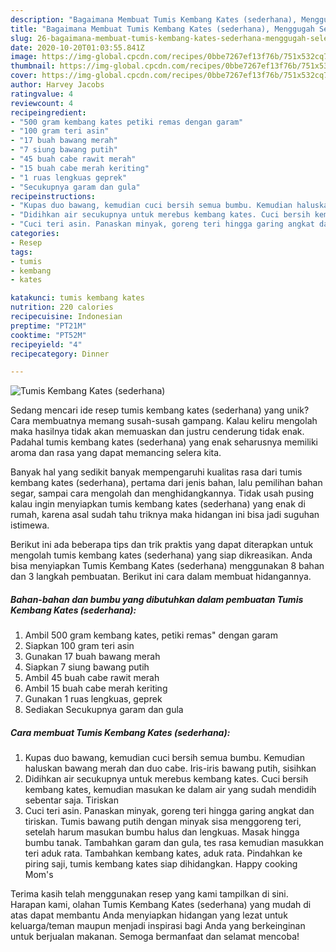 ```yaml
---
description: "Bagaimana Membuat Tumis Kembang Kates (sederhana), Menggugah Selera"
title: "Bagaimana Membuat Tumis Kembang Kates (sederhana), Menggugah Selera"
slug: 26-bagaimana-membuat-tumis-kembang-kates-sederhana-menggugah-selera
date: 2020-10-20T01:03:55.841Z
image: https://img-global.cpcdn.com/recipes/0bbe7267ef13f76b/751x532cq70/tumis-kembang-kates-sederhana-foto-resep-utama.jpg
thumbnail: https://img-global.cpcdn.com/recipes/0bbe7267ef13f76b/751x532cq70/tumis-kembang-kates-sederhana-foto-resep-utama.jpg
cover: https://img-global.cpcdn.com/recipes/0bbe7267ef13f76b/751x532cq70/tumis-kembang-kates-sederhana-foto-resep-utama.jpg
author: Harvey Jacobs
ratingvalue: 4
reviewcount: 4
recipeingredient:
- "500 gram kembang kates petiki remas dengan garam"
- "100 gram teri asin"
- "17 buah bawang merah"
- "7 siung bawang putih"
- "45 buah cabe rawit merah"
- "15 buah cabe merah keriting"
- "1 ruas lengkuas geprek"
- "Secukupnya garam dan gula"
recipeinstructions:
- "Kupas duo bawang, kemudian cuci bersih semua bumbu. Kemudian haluskan bawang merah dan duo cabe. Iris-iris bawang putih, sisihkan"
- "Didihkan air secukupnya untuk merebus kembang kates. Cuci bersih kembang kates, kemudian masukan ke dalam air yang sudah mendidih sebentar saja. Tiriskan"
- "Cuci teri asin. Panaskan minyak, goreng teri hingga garing angkat dan tiriskan. Tumis bawang putih dengan minyak sisa menggoreng teri, setelah harum masukan bumbu halus dan lengkuas. Masak hingga bumbu tanak. Tambahkan garam dan gula, tes rasa kemudian masukkan teri aduk rata. Tambahkan kembang kates, aduk rata. Pindahkan ke piring saji, tumis kembang kates siap dihidangkan. Happy cooking Mom&#39;s"
categories:
- Resep
tags:
- tumis
- kembang
- kates

katakunci: tumis kembang kates 
nutrition: 220 calories
recipecuisine: Indonesian
preptime: "PT21M"
cooktime: "PT52M"
recipeyield: "4"
recipecategory: Dinner

---
```



![Tumis Kembang Kates (sederhana)](https://img-global.cpcdn.com/recipes/0bbe7267ef13f76b/751x532cq70/tumis-kembang-kates-sederhana-foto-resep-utama.jpg)

Sedang mencari ide resep tumis kembang kates (sederhana) yang unik? Cara membuatnya memang susah-susah gampang. Kalau keliru mengolah maka hasilnya tidak akan memuaskan dan justru cenderung tidak enak. Padahal tumis kembang kates (sederhana) yang enak seharusnya memiliki aroma dan rasa yang dapat memancing selera kita.

Banyak hal yang sedikit banyak mempengaruhi kualitas rasa dari tumis kembang kates (sederhana), pertama dari jenis bahan, lalu pemilihan bahan segar, sampai cara mengolah dan menghidangkannya. Tidak usah pusing kalau ingin menyiapkan tumis kembang kates (sederhana) yang enak di rumah, karena asal sudah tahu triknya maka hidangan ini bisa jadi suguhan istimewa.




Berikut ini ada beberapa tips dan trik praktis yang dapat diterapkan untuk mengolah tumis kembang kates (sederhana) yang siap dikreasikan. Anda bisa menyiapkan Tumis Kembang Kates (sederhana) menggunakan 8 bahan dan 3 langkah pembuatan. Berikut ini cara dalam membuat hidangannya.

<!--inarticleads1-->

##### Bahan-bahan dan bumbu yang dibutuhkan dalam pembuatan Tumis Kembang Kates (sederhana):

1. Ambil 500 gram kembang kates, petiki remas&#34; dengan garam
1. Siapkan 100 gram teri asin
1. Gunakan 17 buah bawang merah
1. Siapkan 7 siung bawang putih
1. Ambil 45 buah cabe rawit merah
1. Ambil 15 buah cabe merah keriting
1. Gunakan 1 ruas lengkuas, geprek
1. Sediakan Secukupnya garam dan gula




<!--inarticleads2-->

##### Cara membuat Tumis Kembang Kates (sederhana):

1. Kupas duo bawang, kemudian cuci bersih semua bumbu. Kemudian haluskan bawang merah dan duo cabe. Iris-iris bawang putih, sisihkan
1. Didihkan air secukupnya untuk merebus kembang kates. Cuci bersih kembang kates, kemudian masukan ke dalam air yang sudah mendidih sebentar saja. Tiriskan
1. Cuci teri asin. Panaskan minyak, goreng teri hingga garing angkat dan tiriskan. Tumis bawang putih dengan minyak sisa menggoreng teri, setelah harum masukan bumbu halus dan lengkuas. Masak hingga bumbu tanak. Tambahkan garam dan gula, tes rasa kemudian masukkan teri aduk rata. Tambahkan kembang kates, aduk rata. Pindahkan ke piring saji, tumis kembang kates siap dihidangkan. Happy cooking Mom&#39;s




Terima kasih telah menggunakan resep yang kami tampilkan di sini. Harapan kami, olahan Tumis Kembang Kates (sederhana) yang mudah di atas dapat membantu Anda menyiapkan hidangan yang lezat untuk keluarga/teman maupun menjadi inspirasi bagi Anda yang berkeinginan untuk berjualan makanan. Semoga bermanfaat dan selamat mencoba!
